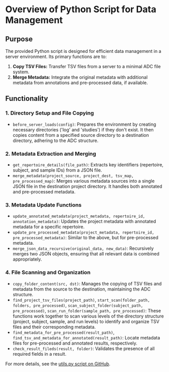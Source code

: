 # Overview of Python Script for Data Management

## Purpose

The provided Python script is designed for efficient data management in a server environment. Its primary functions are to:

1. **Copy TSV Files:** Transfer TSV files from a server to a minimal ADC file system.
2. **Merge Metadata:** Integrate the original metadata with additional metadata from annotations and pre-processed data, if available.

## Functionality

### 1. Directory Setup and File Copying

- `before_server_loads(config)`: Prepares the environment by creating necessary directories ('log' and 'studies') if they don't exist. It then copies content from a specified source directory to a destination directory, adhering to the ADC structure.

### 2. Metadata Extraction and Merging

- `get_repertoire_details(file_path)`: Extracts key identifiers (repertoire, subject, and sample IDs) from a JSON file.
- `merge_metadata(project_source, project_dest, tsv_map, pre_processed_map)`: Merges various metadata sources into a single JSON file in the destination project directory. It handles both annotated and pre-processed metadata.

### 3. Metadata Update Functions

- `update_annotated_metadata(project_metadata, repertoire_id, annotation_metadata)`: Updates the project metadata with annotated metadata for a specific repertoire.
- `update_pre_processed_metadata(project_metadata, repertoire_id, pre_processed_metadata)`: Similar to the above, but for pre-processed metadata.
- `merge_json_data_recursive(original_data, new_data)`: Recursively merges two JSON objects, ensuring that all relevant data is combined appropriately.

### 4. File Scanning and Organization

- `copy_folder_content(src, dst)`: Manages the copying of TSV files and metadata from the source to the destination, maintaining the ADC structure.
- `find_project_tsv_files(project_path)`, `start_scan(folder_path, folders, pre_processed)`, `scan_subject_folder(subject_path, pre_processed)`, `scan_run_folder(sample_path, pre_processed)`: These functions work together to scan various levels of the directory structure (project, subject, sample, and run levels) to identify and organize TSV files and their corresponding metadata.
- `find_metadata_for_pre_processed(result_path)`, `find_tsv_and_metadata_for_annotated(result_path)`: Locate metadata files for pre-processed and annotated results, respectively.
- `check_result_fileds(result, folder)`: Validates the presence of all required fields in a result.

For more details, see the [utils.py script on GitHub](https://github.com/yaarilab/Minimal_ADC/blob/main/app/utils.py).